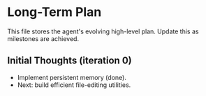 # Long-Term Plan

This file stores the agent's evolving high-level plan. Update this as milestones are achieved.

## Initial Thoughts (iteration 0)
- Implement persistent memory (done).
- Next: build efficient file-editing utilities.
